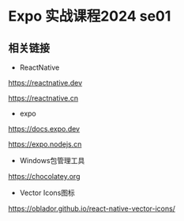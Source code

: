 # Expo 实战课程2024 se01

## 相关链接

- ReactNative

https://reactnative.dev

https://reactnative.cn

- expo

https://docs.expo.dev

https://expo.nodejs.cn

- Windows包管理工具

https://chocolatey.org

- Vector Icons图标

https://oblador.github.io/react-native-vector-icons/